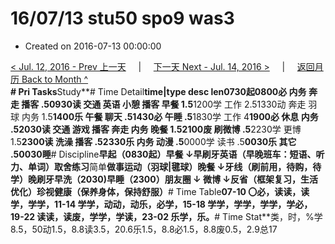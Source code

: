 # 16/07/13 stu50 spo9 was3

* Created on 2016-07-13 00:00:00

[&lt; Jul. 12, 2016 - Prev 上一天](d12.md)     \|     [下一天 Next - Jul. 14, 2016 &gt;](d14.md)     \|     [返回月历 Back to Month ^](index.md)   
**\# Pri Tasks**Study**\# Time Detail**time\|type desc len0730起0800必 内务 奔走 播客 .50930读 交通 英语 小憩 播客 早餐 1.5**1200学 工作 2.51330动 奔走 羽球 内务 1.5**1400乐 午餐 聊天 .51430必 午睡 .5**1830学 工作 4**1900必 休息 内务 .52030读 交通 游戏 播客 奔走 内务 晚餐 1.52100废 刷微博 .5**2230学 更博 1.5**2300读 洗澡 播客 .52330乐 内务 动漫 .5**0000学 读书 .5**0030乐 其它 .50030睡**\# Discipline**早起（0830起）早餐 ↓早刷牙英语（早晚班车：短语、听力、单词）**取舍**练习**简单**做事运动（羽球\|毽球）晚餐 ↓牙线（刷前用，待购，待学）晚刷牙早洗（2030\)早睡（2300）朋友圈 ↓ 微博 ↓反省（框架复习，生活优化）珍视健康（保养身体，保持舒服）**\# Time Table**07-10 〇必，读读，读学，学学，11-14 学学，动动，动乐，必学，15-18 学学，学学，学学，学必，19-22 读读，读废，学学，学读，23-02 乐学，乐。**\# Time Stat**类，时，%学8.5，50动1.5，8.8读3.5，20.6乐1.5，8.8必1.5，8.8废0.5，2.9总17

